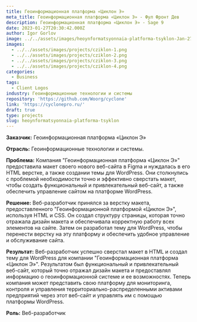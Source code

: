 ```yaml
---
title: Геоинформационная платформа «Циклон Э»
meta_title: Геоинформационная платформа «Циклон Э» - Фул Фронт Дев
description: Геоинформационная платформа «Циклон Э» - Sage 9
date: 2023-01-27T20:30:42.000Z
author: Igor Gorlov
image: ../../assets/images/heoynformatsyonnaia-platforma-tsyklon-Jan-27-2023.avif
images:
  - ../../assets/images/projects/cziklon-1.png
  - ../../assets/images/projects/cziklon-2.png
  - ../../assets/images/projects/cziklon-3.png
  - ../../assets/images/projects/cziklon-4.png
categories:
  - Business
tags:
  - Client Logos
industry: Геоинформационные технологии и системы
repository: 'https://github.com/Woorg/cyclone'
link: 'https://cyclonepro.ru/'
draft: true
type: projects
slug: heoynformatsyonnaia-platforma-tsyklon
---
```


**Заказчик:** Геоинформационная платформа «Циклон Э»

**Отрасль:** Геоинформационные технологии и системы.

**Проблема:** Компания "Геоинформационная платформа «Циклон Э»" предоставила макет своего нового веб-сайта в Figma и нуждалась в его HTML верстке, а также создании темы для WordPress. Они столкнулись с проблемой необходимости точно и эффективно сверстать макет, чтобы создать функциональный и привлекательный веб-сайт, а также обеспечить управление сайтом на платформе WordPress.

**Решение:** Веб-разработчик принялся за верстку макета, предоставленного "Геоинформационной платформой «Циклон Э»", используя HTML и CSS. Он создал структуру страницы, которая точно отражала дизайн макета и обеспечивала корректную работу всех элементов на сайте. Затем он разработал тему для WordPress, чтобы перенести верстку на эту платформу и обеспечить удобное управление и обслуживание сайта.

**Результат:** Веб-разработчик успешно сверстал макет в HTML и создал тему для WordPress для компании "Геоинформационная платформа «Циклон Э»". Результатом был функциональный и привлекательный веб-сайт, который точно отражал дизайн макета и предоставлял информацию о геоинформационной системе и ее возможностях. Теперь компания может представить свою платформу для мониторинга, контроля и управления территориально-распределенными активами предприятий через этот веб-сайт и управлять им с помощью платформы WordPress.

**Роль:** Веб-разработчик
